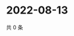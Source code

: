 # 2022-08-13

共 0 条

<!-- BEGIN WEIBO -->
<!-- 最后更新时间 Sat Aug 13 2022 03:00:59 GMT+0800 (China Standard Time) -->

<!-- END WEIBO -->
